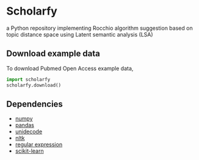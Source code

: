 # Scholarfy

a Python repository implementing Rocchio algorithm suggestion based on topic distance space using Latent semantic analysis (LSA)

## Download example data

To download Pubmed Open Access example data,

```python
import scholarfy
scholarfy.download()
```


## Dependencies

- [numpy](http://www.numpy.org/)
- [pandas](http://pandas.pydata.org/)
- [unidecode](https://pypi.python.org/pypi/Unidecode)
- [nltk](http://www.nltk.org/)
- [regular expression](https://docs.python.org/2/library/re.html)
- [scikit-learn](http://scikit-learn.org/)
